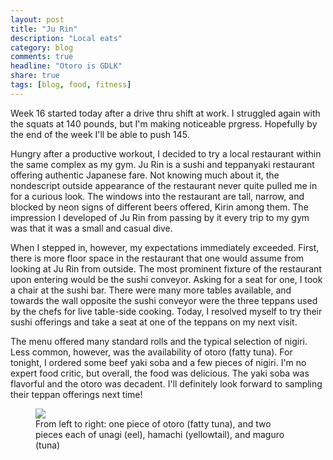 ```yaml
---
layout: post
title: "Ju Rin"
description: "Local eats"
category: blog
comments: true
headline: "Otoro is GDLK"
share: true
tags: [blog, food, fitness]
---
```

Week 16 started today after a drive thru shift at work.  I struggled again with the squats at 140 pounds, but I'm making noticeable prgress.  Hopefully by the end of the week I'll be able to push 145.

Hungry after a productive workout, I decided to try a local restaurant within the same complex as my gym.  Ju Rin is a sushi and teppanyaki restaurant offering authentic Japanese fare.  Not knowing much about it, the nondescript outside appearance of the restaurant never quite pulled me in for a curious look.  The windows into the restaurant are tall, narrow, and blocked by neon signs of different beers offered, Kirin among them.  The impression I developed of Ju Rin from passing by it every trip to my gym was that it was a small and casual dive.

When I stepped in, however, my expectations immediately exceeded.  First, there is more floor space in the restaurant that one would assume from looking at Ju Rin from outside.  The most prominent fixture of the restaurant upon entering would be the sushi conveyor.  Asking for a seat for one, I took a chair at the sushi bar.  There were many more tables available, and towards the wall opposite the sushi conveyor were the three teppans used by the chefs for live table-side cooking.  Today, I resolved myself to try their sushi offerings and take a seat at one of the teppans on my next visit.

The menu offered many standard rolls and the typical selection of nigiri.  Less common, however, was the availability of otoro (fatty tuna).  For tonight, I ordered some beef yaki soba and a few pieces of nigiri.  I'm no expert food critic, but overall, the food was delicious.  The yaki soba was flavorful and the otoro was decadent.  I'll definitely look forward to sampling their teppan offerings next time!

<figure>
     <a href="{{ site.url }}/images/ju_rin_sushi.jpg"><img src="{{ site.url }}/images/ju_rin_sushi.jpg"></a>
     <figcaption>From left to right: one piece of otoro (fatty tuna), and two pieces each of unagi (eel), hamachi (yellowtail), and maguro (tuna)</figcaption>
<figure>
